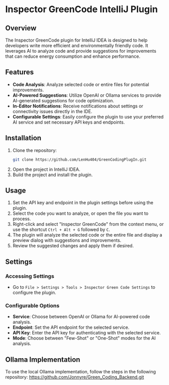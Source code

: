 
# Inspector GreenCode IntelliJ Plugin

## Overview
The Inspector GreenCode plugin for IntelliJ IDEA is designed to help developers write more efficient and environmentally friendly code. It leverages AI to analyze code and provide suggestions for improvements that can reduce energy consumption and enhance performance.

## Features
- **Code Analysis**: Analyze selected code or entire files for potential improvements.
- **AI-Powered Suggestions**: Utilize OpenAI or Ollama services to provide AI-generated suggestions for code optimization.
- **In-Editor Notifications**: Receive notifications about settings or connectivity issues directly in the IDE.
- **Configurable Settings**: Easily configure the plugin to use your preferred AI service and set necessary API keys and endpoints.

## Installation
1. Clone the repository:
    ```bash
    git clone https://github.com/LenHu404/GreenCodingPlugIn.git
    ```
2. Open the project in IntelliJ IDEA.
3. Build the project and install the plugin.

## Usage
1. Set the API key and endpoint in the plugin settings before using the plugin.
2. Select the code you want to analyze, or open the file you want to process.
3. Right-click and select "Inspector GreenCode" from the context menu, or use the shortcut `Ctrl + Alt + G` followed by `C`.
4. The plugin will analyze the selected code or the entire file and display a preview dialog with suggestions and improvements.
5. Review the suggested changes and apply them if desired.

## Settings
### Accessing Settings
- Go to `File > Settings > Tools > Inspector Green Code Settings` to configure the plugin.

### Configurable Options
- **Service**: Choose between OpenAI or Ollama for AI-powered code analysis.
- **Endpoint**: Set the API endpoint for the selected service.
- **API Key**: Enter the API key for authenticating with the selected service.
- **Mode**: Choose between "Few-Shot" or "One-Shot" modes for the AI analysis.

## Ollama Implementation
To use the local Ollama implementation, follow the steps in the following repository:
https://github.com/Jonnyre/Green_Coding_Backend.git
